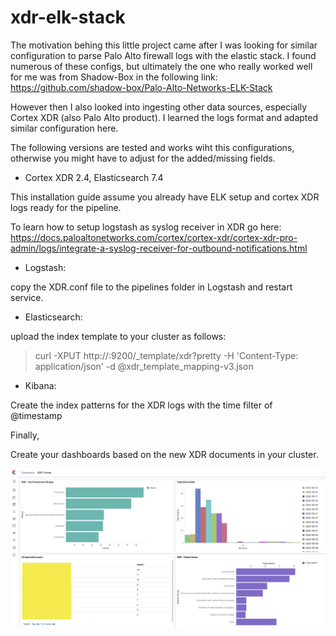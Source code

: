 # xdr-elk-stack

The motivation behing this little project came after I was looking for similar configuration to parse Palo Alto firewall logs with the elastic stack. I found numerous of these configs, but ultimately the one who really worked well for me was from Shadow-Box in the following link: https://github.com/shadow-box/Palo-Alto-Networks-ELK-Stack

However then I also looked into ingesting other data sources, especially Cortex XDR (also Palo Alto product). I learned the logs format and adapted similar configuration here.

The following versions are tested and works wiht this configurations, otherwise you might have to adjust for the added/missing fields. 

* Cortex XDR 2.4, Elasticsearch 7.4

This installation guide assume you already have ELK setup and cortex XDR logs ready for the pipeline.

To learn how to setup logstash as syslog receiver in XDR go here: https://docs.paloaltonetworks.com/cortex/cortex-xdr/cortex-xdr-pro-admin/logs/integrate-a-syslog-receiver-for-outbound-notifications.html

* Logstash: 

copy the XDR.conf file to the pipelines folder in Logstash and restart service.

* Elasticsearch:

upload the index template to your cluster as follows:

> curl -XPUT http://<your-elasticsearch-server>:9200/_template/xdr?pretty -H 'Content-Type: application/json' -d @xdr_template_mapping-v3.json
    
* Kibana:

Create the index patterns for the XDR logs with the time filter of @timestamp

Finally,

Create your dashboards based on the new XDR documents in your cluster.

![xdr dashboard in Kibana](https://github.com/dnoach/xdr-elk-stack/blob/master/visuals/dashboard.png)
